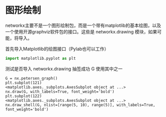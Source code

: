 # 图形绘制


networkx主要不是一个图形绘制包，而是一个带有matplotlib的基本绘图，以及一个使用开源graphviz软件包的接口。这些是 networkx.drawing 模块，如果可能，将导入。

首先导入Matplotlib的绘图接口（Pylab也可以工作）

```py
import matplotlib.pyplot as plt
```

测试是否导入 networkx.drawing 抽签成功 G 使用其中之一

```
G = nx.petersen_graph()
plt.subplot(121)
<matplotlib.axes._subplots.AxesSubplot object at ...>
nx.draw(G, with_labels=True, font_weight='bold')
plt.subplot(122)
<matplotlib.axes._subplots.AxesSubplot object at ...>
nx.draw_shell(G, nlist=[range(5, 10), range(5)], with_labels=True, font_weight='bold')
```